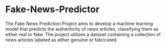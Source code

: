 # Fake-News-Predictor
The Fake News Prediction Project aims to develop a machine learning model that predicts the authenticity of news articles, classifying them as either real or fake. The project utilizes a dataset containing a collection of news articles labeled as either genuine or fabricated.
